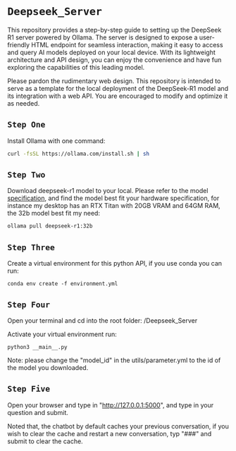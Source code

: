 

# `Deepseek_Server`

This repository provides a step-by-step guide to setting up the DeepSeek R1 server powered by Ollama. The server is designed to expose a user-friendly HTML endpoint for seamless interaction, making it easy to access and query AI models deployed on your local device. With its lightweight architecture and API design, you can enjoy the convenience and have fun exploring the capabilities of this leading model.

Please pardon the rudimentary web design. This repository is intended to serve as a template for the local deployment of the DeepSeek-R1 model and its integration with a web API. You are encouraged to modify and optimize it as needed.


## `Step One`
Install Ollama with one command:

```bash
curl -fsSL https://ollama.com/install.sh | sh
```

## `Step Two`
Download deepseek-r1 model to your local. Please refer to the model [specification](https://ollama.com/library/deepseek-r1), and find the model best fit your hardware specification, for instance my desktop has an RTX Titan with 20GB VRAM and 64GM RAM, the 32b model best fit my need:

```bash
ollama pull deepseek-r1:32b
```

## `Step Three`
Create a virtual environment for this python API, if you use conda you can run:

```
conda env create -f environment.yml
```

## `Step Four`
Open your terminal and cd into the root folder: /Deepseek_Server

Activate your virtual environment run:
```
python3 __main__.py
```
Note: please change the "model_id" in the utils/parameter.yml to the id of the model you downloaded.
## `Step Five`
Open your browser and type in "http://127.0.0.1:5000", and type in your question and submit.

Noted that, the chatbot by default caches your previous conversation, if you wish to clear the cache and restart a new 
conversation, typ "###" and submit to clear the cache.
